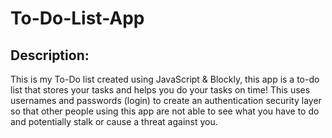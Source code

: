 # To-Do-List-App

## Description: 

This is my To-Do list created using JavaScript & Blockly, this app is a to-do list that stores your tasks and helps you do your tasks on time! This uses usernames and passwords (login) to create an authentication security layer so that other people using this app are not able to see what you have to do and potentially stalk or cause a threat against you.
